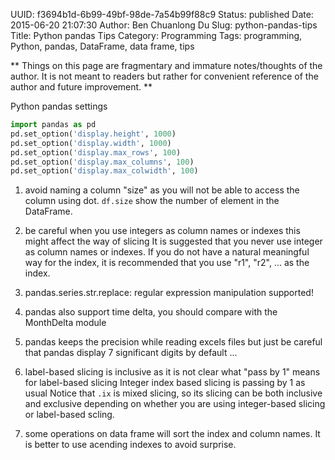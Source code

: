 UUID: f3694b1d-6b99-49bf-98de-7a54b99f88c9
Status: published
Date: 2015-06-20 21:07:30
Author: Ben Chuanlong Du
Slug: python-pandas-tips
Title: Python pandas Tips
Category: Programming
Tags: programming, Python, pandas, DataFrame, data frame, tips

**
Things on this page are
fragmentary and immature notes/thoughts of the author.
It is not meant to readers
but rather for convenient reference of the author and future improvement.
**

Python pandas settings
```Python
import pandas as pd
pd.set_option('display.height', 1000)
pd.set_option('display.width', 1000)
pd.set_option('display.max_rows', 100)
pd.set_option('display.max_columns', 100)
pd.set_option('display.max_colwidth', 100)
```

1. avoid naming a column "size" 
as you will not be able to access the column using dot.
`df.size` show the number of element in the DataFrame.

2. be careful when you use integers as column names or indexes
this might affect the way of slicing
It is suggested that you never use integer as column names or indexes.
If you do not have a natural meaningful way for the index,
it is recommended that you use "r1", "r2", ... as the index.

3. pandas.series.str.replace: regular expression manipulation supported!

4. pandas also support time delta, you should compare with the MonthDelta module

5. pandas keeps the precision while reading excels files but just be careful 
that pandas display 7 significant digits by default ...

6. label-based slicing is inclusive as it is not clear what "pass by 1" means for label-based slicing
Integer index based slicing is passing by 1 as usual
Notice that `.ix` is mixed slicing, 
so its slicing can be both inclusive and exclusive 
depending on whether you are using integer-based slicing or label-based scling.

7. some operations on data frame will sort the index and column names.
It is better to use acending indexes to avoid surprise.
